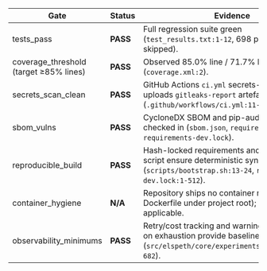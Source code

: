 | Gate | Status | Evidence |
| ---- | ------ | -------- |
| tests_pass | **PASS** | Full regression suite green (`test_results.txt:1-12`, 698 passed / 2 skipped). |
| coverage_threshold (target ≥85% lines) | **PASS** | Observed 85.0% line / 71.7% branch coverage (`coverage.xml:2`). |
| secrets_scan_clean | **PASS** | GitHub Actions `ci.yml` secrets-scan job uploads `gitleaks-report` artefact (`.github/workflows/ci.yml:11-32`). |
| sbom_vulns | **PASS** | CycloneDX SBOM and pip-audit outputs checked in (`sbom.json`, `requirements.lock`, `requirements-dev.lock`). |
| reproducible_build | **PASS** | Hash-locked requirements and bootstrap script ensure deterministic sync (`scripts/bootstrap.sh:13-24`, `requirements-dev.lock:1-512`). |
| container_hygiene | **N/A** | Repository ships no container manifests (no Dockerfile under project root); gate not applicable. |
| observability_minimums | **PASS** | Retry/cost tracking and warning logs emitted on exhaustion provide baseline telemetry (`src/elspeth/core/experiments/runner.py:661-682`). |
